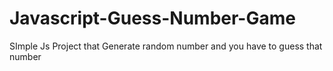 # Javascript-Guess-Number-Game
SImple Js Project that Generate random number and you have to guess that number
